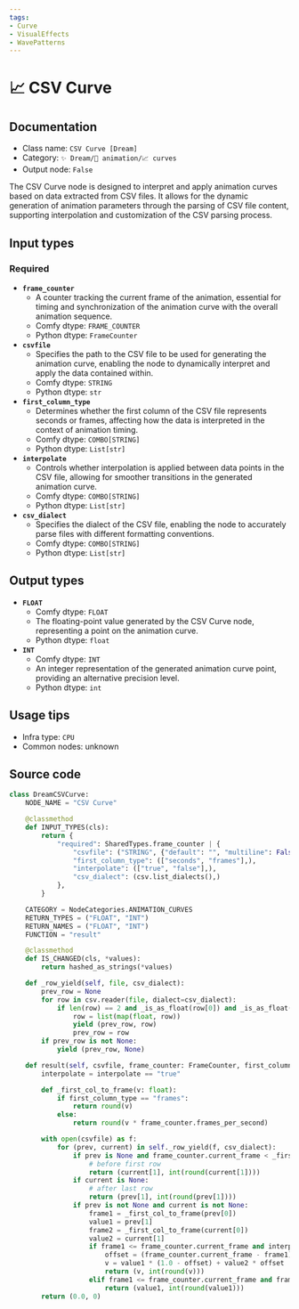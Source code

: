 ```yaml
---
tags:
- Curve
- VisualEffects
- WavePatterns
---
```


# 📈 CSV Curve
## Documentation
- Class name: `CSV Curve [Dream]`
- Category: `✨ Dream/🎥 animation/📈 curves`
- Output node: `False`

The CSV Curve node is designed to interpret and apply animation curves based on data extracted from CSV files. It allows for the dynamic generation of animation parameters through the parsing of CSV file content, supporting interpolation and customization of the CSV parsing process.
## Input types
### Required
- **`frame_counter`**
    - A counter tracking the current frame of the animation, essential for timing and synchronization of the animation curve with the overall animation sequence.
    - Comfy dtype: `FRAME_COUNTER`
    - Python dtype: `FrameCounter`
- **`csvfile`**
    - Specifies the path to the CSV file to be used for generating the animation curve, enabling the node to dynamically interpret and apply the data contained within.
    - Comfy dtype: `STRING`
    - Python dtype: `str`
- **`first_column_type`**
    - Determines whether the first column of the CSV file represents seconds or frames, affecting how the data is interpreted in the context of animation timing.
    - Comfy dtype: `COMBO[STRING]`
    - Python dtype: `List[str]`
- **`interpolate`**
    - Controls whether interpolation is applied between data points in the CSV file, allowing for smoother transitions in the generated animation curve.
    - Comfy dtype: `COMBO[STRING]`
    - Python dtype: `List[str]`
- **`csv_dialect`**
    - Specifies the dialect of the CSV file, enabling the node to accurately parse files with different formatting conventions.
    - Comfy dtype: `COMBO[STRING]`
    - Python dtype: `List[str]`
## Output types
- **`FLOAT`**
    - Comfy dtype: `FLOAT`
    - The floating-point value generated by the CSV Curve node, representing a point on the animation curve.
    - Python dtype: `float`
- **`INT`**
    - Comfy dtype: `INT`
    - An integer representation of the generated animation curve point, providing an alternative precision level.
    - Python dtype: `int`
## Usage tips
- Infra type: `CPU`
- Common nodes: unknown


## Source code
```python
class DreamCSVCurve:
    NODE_NAME = "CSV Curve"

    @classmethod
    def INPUT_TYPES(cls):
        return {
            "required": SharedTypes.frame_counter | {
                "csvfile": ("STRING", {"default": "", "multiline": False}),
                "first_column_type": (["seconds", "frames"],),
                "interpolate": (["true", "false"],),
                "csv_dialect": (csv.list_dialects(),)
            },
        }

    CATEGORY = NodeCategories.ANIMATION_CURVES
    RETURN_TYPES = ("FLOAT", "INT")
    RETURN_NAMES = ("FLOAT", "INT")
    FUNCTION = "result"

    @classmethod
    def IS_CHANGED(cls, *values):
        return hashed_as_strings(*values)

    def _row_yield(self, file, csv_dialect):
        prev_row = None
        for row in csv.reader(file, dialect=csv_dialect):
            if len(row) == 2 and _is_as_float(row[0]) and _is_as_float(row[1]):
                row = list(map(float, row))
                yield (prev_row, row)
                prev_row = row
        if prev_row is not None:
            yield (prev_row, None)

    def result(self, csvfile, frame_counter: FrameCounter, first_column_type, interpolate, csv_dialect):
        interpolate = interpolate == "true"

        def _first_col_to_frame(v: float):
            if first_column_type == "frames":
                return round(v)
            else:
                return round(v * frame_counter.frames_per_second)

        with open(csvfile) as f:
            for (prev, current) in self._row_yield(f, csv_dialect):
                if prev is None and frame_counter.current_frame < _first_col_to_frame(current[0]):
                    # before first row
                    return (current[1], int(round(current[1])))
                if current is None:
                    # after last row
                    return (prev[1], int(round(prev[1])))
                if prev is not None and current is not None:
                    frame1 = _first_col_to_frame(prev[0])
                    value1 = prev[1]
                    frame2 = _first_col_to_frame(current[0])
                    value2 = current[1]
                    if frame1 <= frame_counter.current_frame and interpolate and frame2 > frame_counter.current_frame:
                        offset = (frame_counter.current_frame - frame1) / float(frame2 - frame1)
                        v = value1 * (1.0 - offset) + value2 * offset
                        return (v, int(round(v)))
                    elif frame1 <= frame_counter.current_frame and frame2 > frame_counter.current_frame:
                        return (value1, int(round(value1)))
        return (0.0, 0)

```
